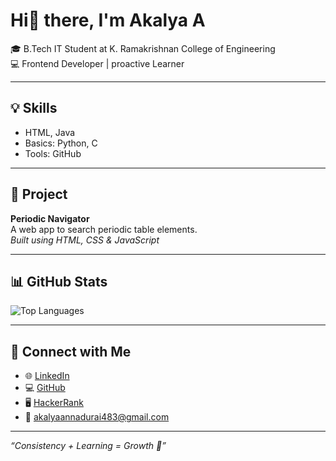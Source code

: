 # Hi👋 there, I'm Akalya A

🎓 B.Tech IT Student at K. Ramakrishnan College of Engineering  
💻 Frontend Developer | proactive Learner 

---

## 💡 Skills
- HTML, Java  
- Basics: Python, C  
- Tools: GitHub

---

## 🔬 Project
**Periodic Navigator**  
A web app to search periodic table elements.  
*Built using HTML, CSS & JavaScript*

---

## 📊 GitHub Stats
![Top Languages](https://github-readme-stats.vercel.app/api/top-langs/?username=Akalya1722&layout=compact&theme=tokyonight)

---

## 🔗 Connect with Me
- 🌐 [LinkedIn](https://linkedin.com/in/akalya-annadurai-739a99257)  
- 💻 [GitHub](https://github.com/Akalya1722)  
- 🖥️ [HackerRank](https://www.hackerrank.com/profile/akalyaannadurai1)  
- 📧 akalyaannadurai483@gmail.com

---

_“Consistency + Learning = Growth 🌱”_
